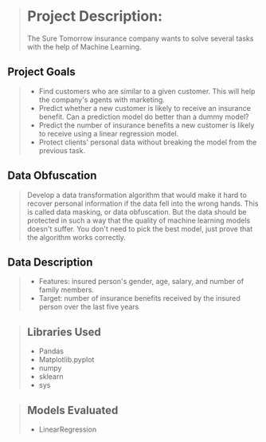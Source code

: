 > # Project Description:
> The Sure Tomorrow insurance company wants to solve several tasks with the help of Machine Learning.

## Project Goals
> * Find customers who are similar to a given customer. This will help the company's agents with marketing.
> * Predict whether a new customer is likely to receive an insurance benefit. Can a prediction model do better than a dummy model?
> * Predict the number of insurance benefits a new customer is likely to receive using a linear regression model.
> * Protect clients' personal data without breaking the model from the previous task.

## Data Obfuscation
> Develop a data transformation algorithm that would make it hard to recover personal information if the data fell into the wrong hands. This is called data masking, or data obfuscation. But the data should be protected in such a way that the quality of machine learning models doesn't suffer. You don't need to pick the best model, just prove that the algorithm works correctly.

## Data Description
> * Features: insured person's gender, age, salary, and number of family members.
> * Target: number of insurance benefits received by the insured person over the last five years

>##  Libraries Used
> * Pandas
> * Matplotlib.pyplot
> * numpy
> * sklearn
> * sys

>##  Models Evaluated
> * LinearRegression

